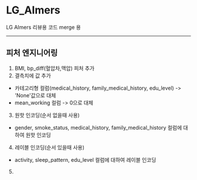 # LG_AImers
LG AImers 리뷰용 코드 merge 용

---
## 피처 엔지니어링
1. BMI, bp_diff(혈압차,맥압) 피처 추가
2. 결측치에 값 추가
  - 카테고리형 컬럼(medical_history, family_medical_history, edu_level) -> 'None'값으로 대체
  - mean_working 컬럼 -> 0으로 대체
3. 원핫 인코딩(순서 없을때 사용)
  - gender, smoke_status, medical_history, family_medical_history 컬럼에 대하여 원핫 인코딩
4. 레이블 인코딩(순서 있을때 사용)
  - activity, sleep_pattern, edu_level 컬럼에 대하여 레이블 인코딩
5. 